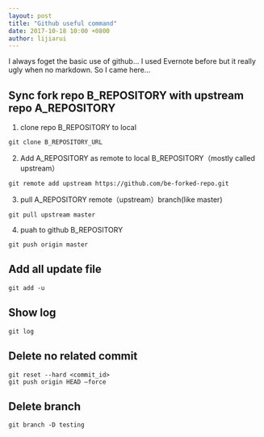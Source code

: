 ```yaml
---
layout: post
title: "Github useful command"
date: 2017-10-18 10:00 +0800
author: lijiarui
---
```

I always foget the basic use of github... I used Evernote before but it really ugly when no markdown. So I came here...

<!--more-->

## Sync fork repo B_REPOSITORY with upstream repo A_REPOSITORY
1. clone repo B_REPOSITORY to local   
```
git clone B_REPOSITORY_URL
```
2. Add A_REPOSITORY as remote to local  B_REPOSITORY（mostly called upstream）   
```
git remote add upstream https://github.com/be-forked-repo.git
```
3. pull A_REPOSITORY remote（upstream）branch(like master)   
```
git pull upstream master
```
4. puah to github B_REPOSITORY   
```
git push origin master
```

## Add all update file
```
git add -u 
```

## Show log
```
git log
```

## Delete no related commit
```
git reset --hard <commit_id>
git push origin HEAD —force
```

## Delete branch  
```
git branch -D testing
```
